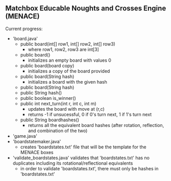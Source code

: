 Matchbox Educable Noughts and Crosses Engine (MENACE)
---
Current progress:
- 'board.java'
  - public board(int[] row1, int[] row2, int[] row3)
    - where row1, row2, row3 are int[3]
  - public board()
    - initializes an empty board with values 0
  - public board(board copy)
    - initializes a copy of the board provided
  - public board(String hash)
    - initializes a board with the given hash
  - public board(String hash)
  - public String hash()
  - public boolean is_winner()
  - public int next_turn(int r, int c, int m)
    - updates the board with move at (r,c)
    - returns -1 if unsucessful, 0 if 0's turn next, 1 if 1's turn next 
  - public String boardhashes()
    - returns all the equivalent board hashes (after rotation, reflection, and combination of the two)
- 'game.java'
- 'boardstatemaker.java'
  - creates 'boardstates.txt' file that will be the template for the MENACE boxes
- 'validate_boardstates.java' validates that 'boardstates.txt' has no duplicates including its rotational/reflectional equivalents
  - in order to validate 'boardstates.txt', there must only be hashes in 'boardstates.txt'
